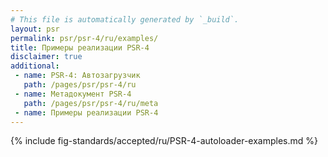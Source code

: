 ```yaml
---
# This file is automatically generated by `_build`.
layout: psr
permalink: psr/psr-4/ru/examples/
title: Примеры реализации PSR-4
disclaimer: true
additional:
 - name: PSR-4: Автозагрузчик
   path: /pages/psr/psr-4/ru
 - name: Метадокумент PSR-4
   path: /pages/psr/psr-4/ru/meta
 - name: Примеры реализации PSR-4
---
```


{% include fig-standards/accepted/ru/PSR-4-autoloader-examples.md %}